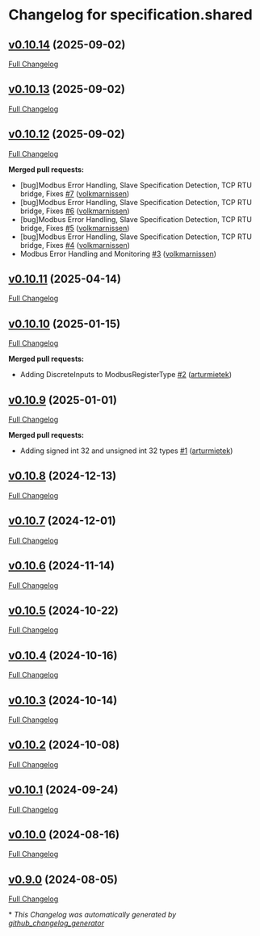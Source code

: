 # Changelog for specification.shared

## [v0.10.14](https://github.com/modbus2mqtt/specification.shared/tree/v0.10.14) (2025-09-02)

[Full Changelog](https://github.com/modbus2mqtt/specification.shared/compare/v0.10.13...v0.10.14)

## [v0.10.13](https://github.com/modbus2mqtt/specification.shared/tree/v0.10.13) (2025-09-02)

[Full Changelog](https://github.com/modbus2mqtt/specification.shared/compare/v0.10.12...v0.10.13)

## [v0.10.12](https://github.com/modbus2mqtt/specification.shared/tree/v0.10.12) (2025-09-02)

[Full Changelog](https://github.com/modbus2mqtt/specification.shared/compare/v0.10.11...v0.10.12)

**Merged pull requests:**

- \[bug\]Modbus Error Handling, Slave Specification Detection, TCP RTU bridge, Fixes [\#7](https://github.com/modbus2mqtt/specification.shared/pull/7) ([volkmarnissen](https://github.com/volkmarnissen))
- \[bug\]Modbus Error Handling, Slave Specification Detection, TCP RTU bridge, Fixes [\#6](https://github.com/modbus2mqtt/specification.shared/pull/6) ([volkmarnissen](https://github.com/volkmarnissen))
- \[bug\]Modbus Error Handling, Slave Specification Detection, TCP RTU bridge, Fixes [\#5](https://github.com/modbus2mqtt/specification.shared/pull/5) ([volkmarnissen](https://github.com/volkmarnissen))
- \[bug\]Modbus Error Handling, Slave Specification Detection, TCP RTU bridge, Fixes [\#4](https://github.com/modbus2mqtt/specification.shared/pull/4) ([volkmarnissen](https://github.com/volkmarnissen))
- Modbus Error Handling and Monitoring [\#3](https://github.com/modbus2mqtt/specification.shared/pull/3) ([volkmarnissen](https://github.com/volkmarnissen))

## [v0.10.11](https://github.com/modbus2mqtt/specification.shared/tree/v0.10.11) (2025-04-14)

[Full Changelog](https://github.com/modbus2mqtt/specification.shared/compare/v0.10.10...v0.10.11)

## [v0.10.10](https://github.com/modbus2mqtt/specification.shared/tree/v0.10.10) (2025-01-15)

[Full Changelog](https://github.com/modbus2mqtt/specification.shared/compare/v0.10.9...v0.10.10)

**Merged pull requests:**

- Adding DiscreteInputs to ModbusRegisterType [\#2](https://github.com/modbus2mqtt/specification.shared/pull/2) ([arturmietek](https://github.com/arturmietek))

## [v0.10.9](https://github.com/modbus2mqtt/specification.shared/tree/v0.10.9) (2025-01-01)

[Full Changelog](https://github.com/modbus2mqtt/specification.shared/compare/v0.10.8...v0.10.9)

**Merged pull requests:**

- Adding signed int 32 and unsigned int 32 types [\#1](https://github.com/modbus2mqtt/specification.shared/pull/1) ([arturmietek](https://github.com/arturmietek))

## [v0.10.8](https://github.com/modbus2mqtt/specification.shared/tree/v0.10.8) (2024-12-13)

[Full Changelog](https://github.com/modbus2mqtt/specification.shared/compare/v0.10.7...v0.10.8)

## [v0.10.7](https://github.com/modbus2mqtt/specification.shared/tree/v0.10.7) (2024-12-01)

[Full Changelog](https://github.com/modbus2mqtt/specification.shared/compare/v0.10.6...v0.10.7)

## [v0.10.6](https://github.com/modbus2mqtt/specification.shared/tree/v0.10.6) (2024-11-14)

[Full Changelog](https://github.com/modbus2mqtt/specification.shared/compare/v0.10.5...v0.10.6)

## [v0.10.5](https://github.com/modbus2mqtt/specification.shared/tree/v0.10.5) (2024-10-22)

[Full Changelog](https://github.com/modbus2mqtt/specification.shared/compare/v0.10.4...v0.10.5)

## [v0.10.4](https://github.com/modbus2mqtt/specification.shared/tree/v0.10.4) (2024-10-16)

[Full Changelog](https://github.com/modbus2mqtt/specification.shared/compare/v0.10.3...v0.10.4)

## [v0.10.3](https://github.com/modbus2mqtt/specification.shared/tree/v0.10.3) (2024-10-14)

[Full Changelog](https://github.com/modbus2mqtt/specification.shared/compare/v0.10.2...v0.10.3)

## [v0.10.2](https://github.com/modbus2mqtt/specification.shared/tree/v0.10.2) (2024-10-08)

[Full Changelog](https://github.com/modbus2mqtt/specification.shared/compare/v0.10.1...v0.10.2)

## [v0.10.1](https://github.com/modbus2mqtt/specification.shared/tree/v0.10.1) (2024-09-24)

[Full Changelog](https://github.com/modbus2mqtt/specification.shared/compare/v0.10.0...v0.10.1)

## [v0.10.0](https://github.com/modbus2mqtt/specification.shared/tree/v0.10.0) (2024-08-16)

[Full Changelog](https://github.com/modbus2mqtt/specification.shared/compare/v0.9.0...v0.10.0)

## [v0.9.0](https://github.com/modbus2mqtt/specification.shared/tree/v0.9.0) (2024-08-05)

[Full Changelog](https://github.com/modbus2mqtt/specification.shared/compare/fff40d504257de7e83c407e8cfb0afa65c1ebb53...v0.9.0)



\* *This Changelog was automatically generated by [github_changelog_generator](https://github.com/github-changelog-generator/github-changelog-generator)*

